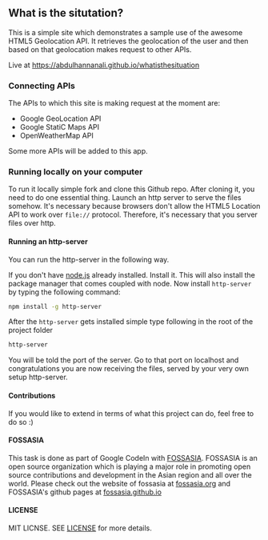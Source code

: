 ## What is the situtation?

This is a simple site which demonstrates a sample use of the awesome HTML5 Geolocation API. It retrieves the geolocation of the user and then based on that geolocation makes request to other APIs.

Live at https://abdulhannanali.github.io/whatisthesituation

### Connecting APIs

The APIs to which this site is making request at the  moment are:
- Google GeoLocation API
- Google StatiC Maps API
- OpenWeatherMap API

Some more APIs will be added to this app.


### Running locally on your computer

To run it locally simple fork and clone this Github repo. After cloning it, you need to do one essential thing. Launch an http server to serve the files somehow. It's necessary because browsers don't allow the HTML5 Location API to work over `file://` protocol. Therefore, it's necessary that you server files over http. 

#### Running an http-server
You can run the http-server in the following way.

If you don't have [node.js](https://nodejs.org) already installed. Install it. This will also install the package manager that comes coupled with node. Now install `http-server` by typing the following command:
```bash
npm install -g http-server
```

After the `http-server` gets installed simple type following in the root of the project folder
```bash
http-server
```

You will be told the port of the server. Go to that port on localhost and congratulations you are now receiving the files, served by your very own setup http-server.

#### Contributions
If you would like to extend in terms of what this project can do, feel free to do so :)

#### FOSSASIA 
This task is done as part of Google CodeIn with [FOSSASIA](https://fossasia.org). FOSSASIA is an open source organization which is playing a major role in promoting open source contributions and development in the Asian region and all over the world. Please check out the website of fossasia at [fossasia.org](http://fossasia.org) and FOSSASIA's github pages at [fossasia.github.io](https://fossasia.github.io)

#### LICENSE

MIT LICNSE. SEE [LICENSE](LICENSE) for more details.
